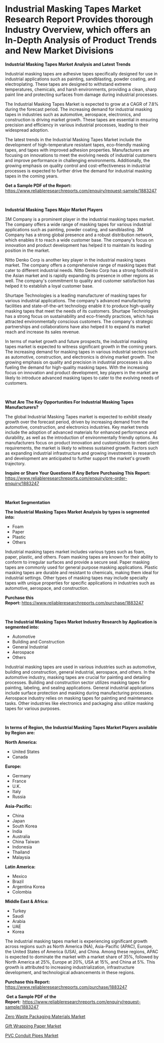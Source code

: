 <p><h1>Industrial Masking Tapes Market Research Report Provides thorough Industry Overview, which offers an In-Depth Analysis of Product Trends and New Market Divisions</h1></p><p><strong>Industrial Masking Tapes Market Analysis and Latest Trends</strong></p>
<p><p>Industrial masking tapes are adhesive tapes specifically designed for use in industrial applications such as painting, sandblasting, powder coating, and electroplating. These tapes are designed to withstand extreme temperatures, chemicals, and harsh environments, providing a clean, sharp paint line and protecting surfaces from damage during industrial processes.</p><p>The Industrial Masking Tapes Market is expected to grow at a CAGR of 7.8% during the forecast period. The increasing demand for industrial masking tapes in industries such as automotive, aerospace, electronics, and construction is driving market growth. These tapes are essential in ensuring precision and efficiency in various industrial processes, leading to their widespread adoption.</p><p>The latest trends in the Industrial Masking Tapes Market include the development of high-temperature resistant tapes, eco-friendly masking tapes, and tapes with improved adhesion properties. Manufacturers are focusing on innovations to meet the evolving needs of industrial customers and improve performance in challenging environments. Additionally, the growing emphasis on quality control and cost-effectiveness in industrial processes is expected to further drive the demand for industrial masking tapes in the coming years.</p></p>
<p><strong>Get a Sample PDF of the Report:&nbsp;</strong> <a href="https://www.reliableresearchreports.com/enquiry/request-sample/1883247">https://www.reliableresearchreports.com/enquiry/request-sample/1883247</a></p>
<p>&nbsp;</p>
<p><strong>Industrial Masking Tapes Major Market Players</strong></p>
<p><p>3M Company is a prominent player in the industrial masking tapes market. The company offers a wide range of masking tapes for various industrial applications such as painting, powder coating, and sandblasting. 3M Company has a strong global presence and a robust distribution network, which enables it to reach a wide customer base. The company's focus on innovation and product development has helped it to maintain its leading position in the market.</p><p>Nitto Denko Corp is another key player in the industrial masking tapes market. The company offers a comprehensive range of masking tapes that cater to different industrial needs. Nitto Denko Corp has a strong foothold in the Asian market and is rapidly expanding its presence in other regions as well. The company's commitment to quality and customer satisfaction has helped it to establish a loyal customer base.</p><p>Shurtape Technologies is a leading manufacturer of masking tapes for various industrial applications. The company's advanced manufacturing facilities and state-of-the-art technology enable it to produce high-quality masking tapes that meet the needs of its customers. Shurtape Technologies has a strong focus on sustainability and eco-friendly practices, which has attracted environmentally conscious customers. The company's strategic partnerships and collaborations have also helped it to expand its market reach and increase its sales revenue.</p><p>In terms of market growth and future prospects, the industrial masking tapes market is expected to witness significant growth in the coming years. The increasing demand for masking tapes in various industrial sectors such as automotive, construction, and electronics is driving market growth. The growing emphasis on quality and precision in industrial processes is also fueling the demand for high-quality masking tapes. With the increasing focus on innovation and product development, key players in the market are likely to introduce advanced masking tapes to cater to the evolving needs of customers.</p></p>
<p>&nbsp;</p>
<p><strong>What Are The Key Opportunities For Industrial Masking Tapes Manufacturers?</strong></p>
<p><p>The global Industrial Masking Tapes market is expected to exhibit steady growth over the forecast period, driven by increasing demand from the automotive, construction, and electronics industries. Key market trends include the adoption of advanced materials for enhanced performance and durability, as well as the introduction of environmentally friendly options. As manufacturers focus on product innovation and customization to meet client requirements, the market is likely to witness sustained growth. Factors such as expanding industrial infrastructure and growing investments in research and development are anticipated to further support the market's growth trajectory.</p></p>
<p><strong>Inquire or Share Your Questions If Any Before Purchasing This Report:</strong> <a href="https://www.reliableresearchreports.com/enquiry/pre-order-enquiry/1883247">https://www.reliableresearchreports.com/enquiry/pre-order-enquiry/1883247</a></p>
<p>&nbsp;</p>
<p><strong>Market Segmentation</strong></p>
<p><strong>The Industrial Masking Tapes Market Analysis by types is segmented into:</strong></p>
<p><ul><li>Foam</li><li>Paper</li><li>Plastic</li><li>Others</li></ul></p>
<p><p>Industrial masking tapes market includes various types such as foam, paper, plastic, and others. Foam masking tapes are known for their ability to conform to irregular surfaces and provide a secure seal. Paper masking tapes are commonly used for general purpose masking applications. Plastic masking tapes are durable and resistant to chemicals, making them ideal for industrial settings. Other types of masking tapes may include specialty tapes with unique properties for specific applications in industries such as automotive, aerospace, and construction.</p></p>
<p><strong>Purchase this Report:&nbsp;</strong><a href="https://www.reliableresearchreports.com/purchase/1883247">https://www.reliableresearchreports.com/purchase/1883247</a></p>
<p>&nbsp;</p>
<p><strong>The Industrial Masking Tapes Market Industry Research by Application is segmented into:</strong></p>
<p><ul><li>Automotive</li><li>Building and Construction</li><li>General Industrial</li><li>Aerospace</li><li>Others</li></ul></p>
<p><p>Industrial masking tapes are used in various industries such as automotive, building and construction, general industrial, aerospace, and others. In the automotive industry, masking tapes are crucial for painting and detailing processes. Building and construction sector utilizes masking tapes for painting, labeling, and sealing applications. General industrial applications include surface protection and masking during manufacturing processes. Aerospace industry relies on masking tapes for painting and maintenance tasks. Other industries like electronics and packaging also utilize masking tapes for various purposes.</p></p>
<p>&nbsp;</p>
<p><strong>In terms of Region, the Industrial Masking Tapes Market Players available by Region are:</strong></p>
<p>
    <p> <strong> North America: </strong>
        <ul>
            <li>United States</li>
            <li>Canada</li>
        </ul>
        </p> 
    <p> <strong> Europe: </strong>
        <ul>
            <li>Germany</li>
            <li>France</li>
            <li>U.K.</li>
            <li>Italy</li>
            <li>Russia</li>
        </ul>
        </p> 
    <p> <strong> Asia-Pacific: </strong>
        <ul>
            <li>China</li>
            <li>Japan</li>
            <li>South Korea</li>
            <li>India</li>
            <li>Australia</li>
            <li>China Taiwan</li>
            <li>Indonesia</li>
            <li>Thailand</li>
            <li>Malaysia</li>
        </ul>
        </p> 
    <p> <strong> Latin America: </strong>
        <ul>
            <li>Mexico</li>
            <li>Brazil</li>
            <li>Argentina Korea</li>
            <li>Colombia</li>
        </ul>
        </p> 
    <p> <strong> Middle East & Africa: </strong>
        <ul>
            <li>Turkey</li>
            <li>Saudi</li>
            <li>Arabia</li>
            <li>UAE</li>
            <li>Korea</li>
        </ul>
    </p>
    </p>
<p><p>The industrial masking tapes market is experiencing significant growth across regions such as North America (NA), Asia-Pacific (APAC), Europe, the United States of America (USA), and China. Among these regions, APAC is expected to dominate the market with a market share of 35%, followed by North America at 25%, Europe at 20%, USA at 15%, and China at 5%. This growth is attributed to increasing industrialization, infrastructure development, and technological advancements in these regions.</p></p>
<p><strong>Purchase this Report: </strong><a href="https://www.reliableresearchreports.com/purchase/1883247">https://www.reliableresearchreports.com/purchase/1883247</a></p>
<p>&nbsp;<strong>Get a Sample PDF of the Report:&nbsp;&nbsp;</strong><a href="https://www.reliableresearchreports.com/enquiry/request-sample/1883247">https://www.reliableresearchreports.com/enquiry/request-sample/1883247</a></p>
<p><strong></strong></p>
<p><p><a href="https://github.com/nicholepatriciadoylenwnrjr0/Market-Research-Report-List-1/blob/main/zero-waste-packaging-materials-market.md">Zero Waste Packaging Materials Market</a></p><p><a href="https://github.com/gamblestampleyjenny50m5sl6/Market-Research-Report-List-1/blob/main/gift-wrapping-paper-market.md">Gift Wrapping Paper Market</a></p><p><a href="https://github.com/wwwkeltoum/Market-Research-Report-List-2/blob/main/pvc-conduit-pipes-market.md">PVC Conduit Pipes Market</a></p></p>